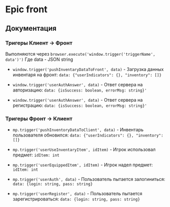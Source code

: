 # Epic front

## Документация

### Тригеры **Клиент -> Фронт**

Выполняются через `browser.execute('window.trigger('triggerName', data')')`
Где data - JSON string

- `window.trigger('pushInventaryDataToFront', data)` - Загрузка данных инвентаря на фронт: `data: {"userIndicators": {}, "inventory": []}`

- `window.trigger('userAuthAnswer', data)` - Ответ сервера на авторизацию: `data: {isSuccess: boolean, errorMsg: string}'`

- `window.trigger('userAuthAnswer', data)` - Ответ сервера на регистрацию: `data: {isSuccess: boolean, errorMsg: string}'`

### Тригеры **Фронт -> Клиент**

- `mp.trigger('pushInventoryDataToClient', data)` - Инвентарь пользователя обновился: `data: {"userIndicators": {}, "inventory": []}`

- `mp.trigger('userUseInventaryItem', idItem)` - Игрок использовал предмет: `idItem: int`

- `mp.trigger('userEquippedItem', idItem)` - Игрок надел предмет: `idItem: int`

- `mp.trigger('userAuth', data)` - Пользователь пытается залогиниться: `data: {login: string, pass: string}`

- `mp.trigger('userRegister', data)` - Пользователь пытается зарегистрироваться: `data: {login: string, pass: string}`
